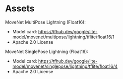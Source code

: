 # Assets
MoveNet MultiPose Lightning (Float16):
- Model card: https://tfhub.dev/google/lite-model/movenet/multipose/lightning/tflite/float16/1
- Apache 2.0 License

MoveNet SinglePose Lightning (Float16):
- Model card: https://tfhub.dev/google/lite-model/movenet/singlepose/lightning/tflite/float16/4
- Apache 2.0 License